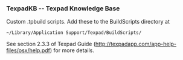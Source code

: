 ### TexpadKB -- Texpad Knowledge Base

Custom .tpbuild scripts. Add these to the BuildScripts directory at

    ~/Library/Application Support/Texpad/BuildScripts/

See section 2.3.3 of Texpad Guide (http://texpadapp.com/app-help-files/osx/help.pdf) for more details.

